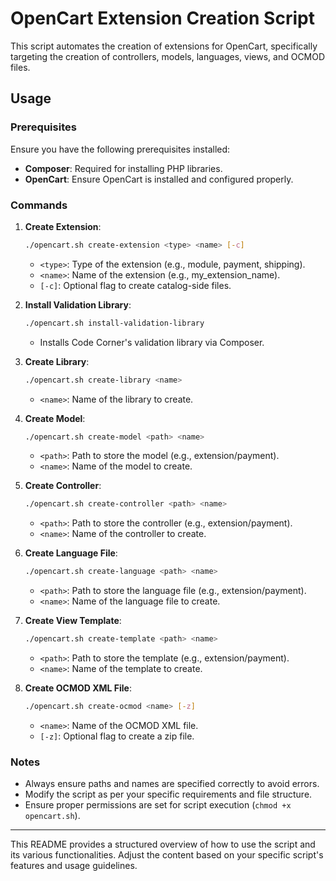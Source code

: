 # OpenCart Extension Creation Script

This script automates the creation of extensions for OpenCart, specifically targeting the creation of controllers, models, languages, views, and OCMOD files.

## Usage

### Prerequisites

Ensure you have the following prerequisites installed:

- **Composer**: Required for installing PHP libraries.
- **OpenCart**: Ensure OpenCart is installed and configured properly.

### Commands

1. **Create Extension**:
   ```bash
   ./opencart.sh create-extension <type> <name> [-c]
   ```
   - `<type>`: Type of the extension (e.g., module, payment, shipping).
   - `<name>`: Name of the extension (e.g., my_extension_name).
   - `[-c]`: Optional flag to create catalog-side files.

2. **Install Validation Library**:
   ```bash
   ./opencart.sh install-validation-library
   ```
   - Installs Code Corner's validation library via Composer.

3. **Create Library**:
   ```bash
   ./opencart.sh create-library <name>
   ```
   - `<name>`: Name of the library to create.

4. **Create Model**:
   ```bash
   ./opencart.sh create-model <path> <name>
   ```
   - `<path>`: Path to store the model (e.g., extension/payment).
   - `<name>`: Name of the model to create.

5. **Create Controller**:
   ```bash
   ./opencart.sh create-controller <path> <name>
   ```
   - `<path>`: Path to store the controller (e.g., extension/payment).
   - `<name>`: Name of the controller to create.

6. **Create Language File**:
   ```bash
   ./opencart.sh create-language <path> <name>
   ```
   - `<path>`: Path to store the language file (e.g., extension/payment).
   - `<name>`: Name of the language file to create.

7. **Create View Template**:
   ```bash
   ./opencart.sh create-template <path> <name>
   ```
   - `<path>`: Path to store the template (e.g., extension/payment).
   - `<name>`: Name of the template to create.

8. **Create OCMOD XML File**:
   ```bash
   ./opencart.sh create-ocmod <name> [-z]
   ```
   - `<name>`: Name of the OCMOD XML file.
   - `[-z]`: Optional flag to create a zip file.

### Notes

- Always ensure paths and names are specified correctly to avoid errors.
- Modify the script as per your specific requirements and file structure.
- Ensure proper permissions are set for script execution (`chmod +x opencart.sh`).

---

This README provides a structured overview of how to use the script and its various functionalities. Adjust the content based on your specific script's features and usage guidelines.